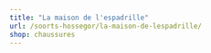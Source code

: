 ```yaml
---
title: "La maison de l'espadrille"
url: /soorts-hossegor/la-maison-de-lespadrille/
shop: chaussures
---
```

